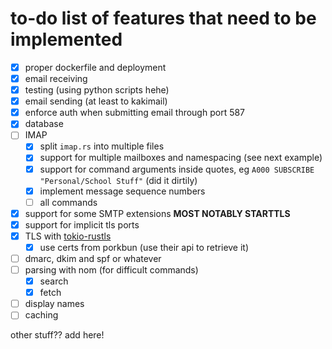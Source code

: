 # to-do list of features that need to be implemented

- [X] proper dockerfile and deployment
- [X] email receiving
- [X] testing (using python scripts hehe)
- [X] email sending (at least to kakimail)
- [X] enforce auth when submitting email through port 587
- [X] database
- [ ] IMAP
    - [X] split `imap.rs` into multiple files
    - [x] support for multiple mailboxes and namespacing (see next example)
    - [X] support for command arguments inside quotes, eg `A000 SUBSCRIBE "Personal/School Stuff"` (did it dirtily)
    - [X] implement message sequence numbers
    - [ ] all commands
- [X] support for some SMTP extensions **MOST NOTABLY STARTTLS**
- [X] support for implicit tls ports
- [X] TLS with [tokio-rustls](https://crates.io/crates/tokio-rustls)
    - [X] use certs from porkbun (use their api to retrieve it)
- [ ] dmarc, dkim and spf or whatever
- [ ] parsing with nom (for difficult commands)
    - [X] search
    - [X] fetch
- [ ] display names
- [ ] caching

other stuff?? add here!
